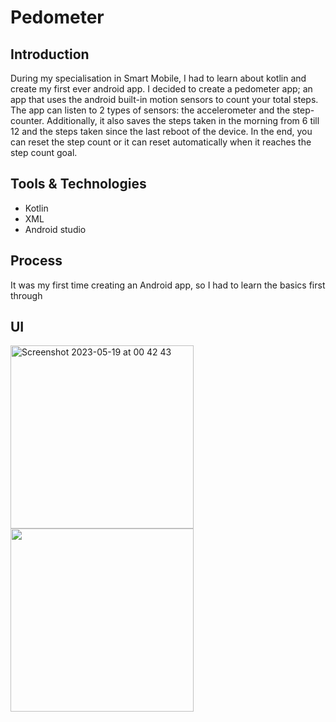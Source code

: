 # Pedometer

## Introduction
During my specialisation in Smart Mobile, I had to learn about kotlin and create my first ever android app.
I decided to create a pedometer app; an app that uses the android built-in motion sensors to count your total steps. The app can listen to 2 types of sensors:
the accelerometer and the step-counter. Additionally, it also saves the steps taken in the morning from 6 till 12 and the steps taken since the last reboot
of the device. In the end, you can reset the step count or it can reset automatically when it reaches the step count goal.

## Tools & Technologies
- Kotlin
- XML
- Android studio

## Process
It was my first time creating an Android app, so I had to learn the basics first through  


## UI
<img width="293" alt="Screenshot 2023-05-19 at 00 42 43" src="https://github.com/mendaayy/Pedometer/assets/122844229/d1dea7fc-d78b-4cbb-a336-4403f8a01e55">

<img width="293" src="https://github.com/mendaayy/Pedometer/assets/122844229/ffccac2d-a738-4b60-88b0-2d587ba05899">
